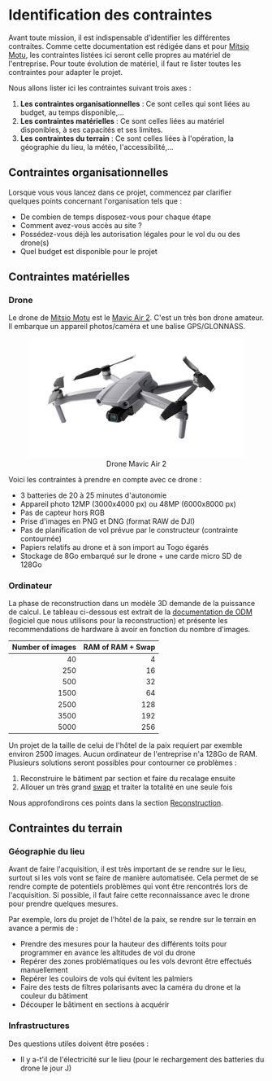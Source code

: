 # Identification des contraintes

Avant toute mission, il est indispensable d'identifier les différentes contraites. Comme cette documentation est rédigée dans et pour [Mitsio Motu](https://www.mitsiomotu.com/), les contraintes listées ici seront celle propres au matériel de l'entreprise. Pour toute évolution de matériel, il faut re lister toutes les contraintes pour adapter le projet.

Nous allons lister ici les contraintes suivant trois axes : 
1. **Les contraintes organisationnelles** : Ce sont celles qui sont liées au budget, au temps disponible,...
2. **Les contraintes matérielles** : Ce sont celles liées au matériel disponibles, à ses capacités et ses limites.
3. **Les contraintes du terrain** : Ce sont celles liées à l'opération, la géographie du lieu, la météo, l'accessibilité,...


## Contraintes organisationnelles

Lorsque vous vous lancez dans ce projet, commencez par clarifier quelques points concernant l'organisation tels que : 
- De combien de temps disposez-vous pour chaque étape
- Comment avez-vous accès au site ?
- Possédez-vous déjà les autorisation légales pour le vol du ou des drone(s)
- Quel budget est disponible pour le projet

## Contraintes matérielles

### Drone

Le drone de [Mitsio Motu](https://www.mitsiomotu.com/) est le [Mavic Air 2](https://www.dji.com/mavic-air-2/specs). C'est un très bon drone amateur. Il embarque un appareil photos/caméra et une balise GPS/GLONNASS.

<figure align="center">
    <img src="../../images/guide/drone_mavic.jpg" | width=500/>
    <figcaption>Drone Mavic Air 2</figcaption>
</figure>

Voici les contraintes à prendre en compte avec ce drone : 
- 3 batteries de 20 à 25 minutes d'autonomie
- Appareil photo 12MP (3000x4000 px) ou 48MP (6000x8000 px)
- Pas de capteur hors RGB
- Prise d'images en PNG et DNG (format RAW de DJI)
- Pas de planification de vol prévue par le constructeur (contrainte contournée)
- Papiers relatifs au drone et à son import au Togo égarés
- Stockage de 8Go embarqué sur le drone + une carde micro SD de 128Go


### Ordinateur

La phase de reconstruction dans un modèle 3D demande de la puissance de calcul. Le tableau ci-dessous est extrait de la [documentation de ODM](https://docs.opendronemap.org/installation/#id4) (logiciel que nous utilisons pour la reconstruction) et présente les recommendations de hardware à avoir en fonction du nombre d'images.

| Number of images | RAM of RAM + Swap |
| ---------------: | ----------------: |
| 40               | 4                 |
| 250              | 16                |
| 500              | 32                |
| 1500             | 64                |
| 2500             | 128               |
| 3500             | 192               |
| 5000             | 256               |

Un projet de la taille de celui de l'hôtel de la paix requiert par exemble environ 2500 images. Aucun ordinateur de l'entreprise n'a 128Go de RAM. Plusieurs solutions seront possibles pour contourner ce problèmes : 
1. Reconstruire le bâtiment par section et faire du recalage ensuite
2. Allouer un très grand [swap](https://fr.wikipedia.org/wiki/Espace_d%27%C3%A9change) et traiter la totalité en une seule fois

Nous approfondirons ces points dans la section [Reconstruction](../reconstruction/reconstruction.md).


## Contraintes du terrain

### Géographie du lieu

Avant de faire l'acquisition, il est très important de se rendre sur le lieu, surtout si les vols vont se faire de manière automatisée. Cela permet de se rendre compte de potentiels problèmes qui vont être rencontrés lors de l'acquisition. Si possible, il faut faire cette reconnaissance avec le drone pour prendre quelques mesures.

Par exemple, lors du projet de l'hôtel de la paix, se rendre sur le terrain en avance a permis de : 
- Prendre des mesures pour la hauteur des différents toits pour programmer en avance les altitudes de vol du drone
- Repérer des zones problématiques ou les vols devront être effectués manuellement
- Repérer les couloirs de vols qui évitent les palmiers
- Faire des tests de filtres polarisants avec la caméra du drone et la couleur du bâtiment
- Découper le bâtiment en sections à acquérir


### Infrastructures

Des questions utiles doivent être posées : 

- Il y a-t'il de l'électricité sur le lieu (pour le rechargement des batteries du drone le jour J)
